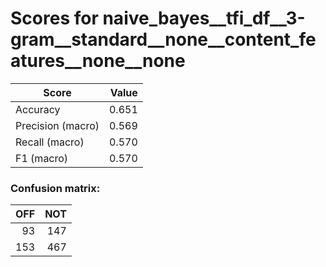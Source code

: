 # Scores for naive_bayes__tfi_df__3-gram__standard__none__content_features__none__none
|      Score      |Value|
|-----------------|----:|
|Accuracy         |0.651|
|Precision (macro)|0.569|
|Recall (macro)   |0.570|
|F1 (macro)       |0.570|

### Confusion matrix:
|OFF|NOT|
|--:|--:|
| 93|147|
|153|467|

